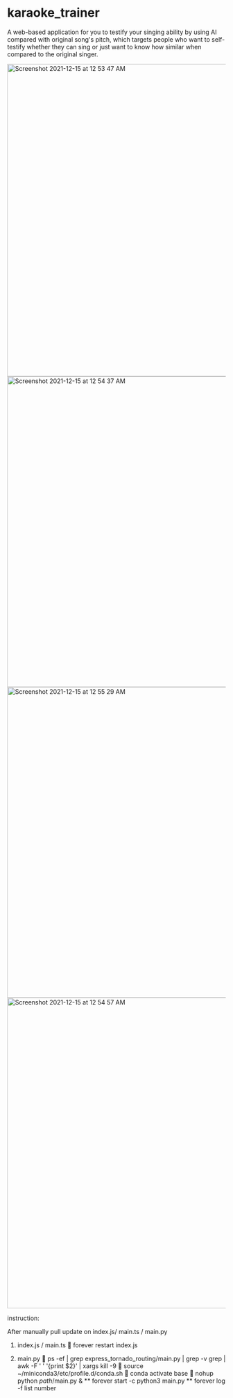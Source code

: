 # karaoke_trainer

A web-based application for you to testify your singing ability by using AI compared with original song's pitch, which targets people who want to self-testify whether they can sing or just want to know how similar when compared to the original singer. 

<img width="719" alt="Screenshot 2021-12-15 at 12 53 47 AM" src="https://user-images.githubusercontent.com/69040807/146043109-a2b158cf-ced7-4824-aed0-8421bb1a3b16.png">

<img width="715" alt="Screenshot 2021-12-15 at 12 54 37 AM" src="https://user-images.githubusercontent.com/69040807/146043253-c735a632-55a5-487a-bfc1-45c629e8ed9f.png">

<img width="715" alt="Screenshot 2021-12-15 at 12 55 29 AM" src="https://user-images.githubusercontent.com/69040807/146043398-784b9d30-766e-45b4-9c5f-33e4c53267f3.png">

<img width="715" alt="Screenshot 2021-12-15 at 12 54 57 AM" src="https://user-images.githubusercontent.com/69040807/146043305-68491576-0c04-42df-bd08-a16b83e38e50.png">


instruction:

After manually pull update on index.js/ main.ts / main.py

1.	index.js / main.ts
   forever restart index.js
<!-- 	forever list
	find _processID_
	forever stop _processID_
	cd _index.js path_
	forever start _path_/index.js -->

2.	main.py
	 ps -ef | grep express_tornado_routing/main.py | grep -v grep | awk -F ' ' '{print $2}' | xargs kill -9
	source ~/miniconda3/etc/profile.d/conda.sh
	conda activate base
	nohup python _path_/main.py & 
** forever start -c python3 main.py
** forever log -f list number
<!-- 	ps -ef | grep python
	find _processID_
	kill -9 _processID_

	source ~/miniconda3/etc/profile.d/conda.sh
	conda activate base

	nohup python _path_/main.py & 
ps -ef | grep express_tornado_routing/main.py | grep -v grep | awk -F ' ' '{print $2}' | xargs kill -9;
          cd express_tornado_routing/;
          nohup python main.py & ps -ef | grep main.py"
-->



